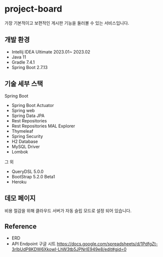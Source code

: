 # project-board

가장 기본적이고 보편적인 게시판 기능을 둘러볼 수 있는 서비스입니다.

## 개발 환경
* Intellij IDEA Ultimate 2023.01~ 2023.02
* Java 11
* Gradle 7.4.1
* Spring Boot 2.7.13

## 기술 세부 스택

Spring Boot

* Spring Boot Actuator
* Spring web
* Spring Data JPA
* Rest Repositories
* Rest Repositories MAL Explorer
* Thymeleaf
* Spring Security
* H2 Database
* MySQL Driver
* Lombok

그 외 
* QueryDSL 5.0.0
* BootStrap 5.2.0 Beta1
* Heroku

## 데모 페이지
비용 절감을 위해 클라우드 서버가 자동 슬립 모드로 설정 되어 있습니다.

## Reference
* ERD 
* API Endpoint 구글 시트
  https://docs.google.com/spreadsheets/d/1PdfgZt-3rIbUdP8KDW6XkowI-LhW3tb5JPNrIE949e8/edit#gid=0
    
  
